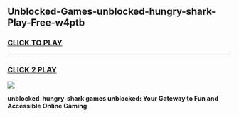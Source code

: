 
## Unblocked-Games-unblocked-hungry-shark-Play-Free-w4ptb
<h3>
<a href="https://premium76.site?title=unblocked-hungry-shark&ref=10A">CLICK TO PLAY</a></h3>
<hr>

<h3>
<a href="https://premium76.site?title=unblocked-hungry-shark&ref=10A">CLICK 2 PLAY</a>
  
</h3>

<a href="https://premium76.site?title=unblocked-hungry-shark&ref=10A"><img src="https://clearcache.store/games.png"></a>


**unblocked-hungry-shark games unblocked: Your Gateway to Fun and Accessible Online Gaming**
